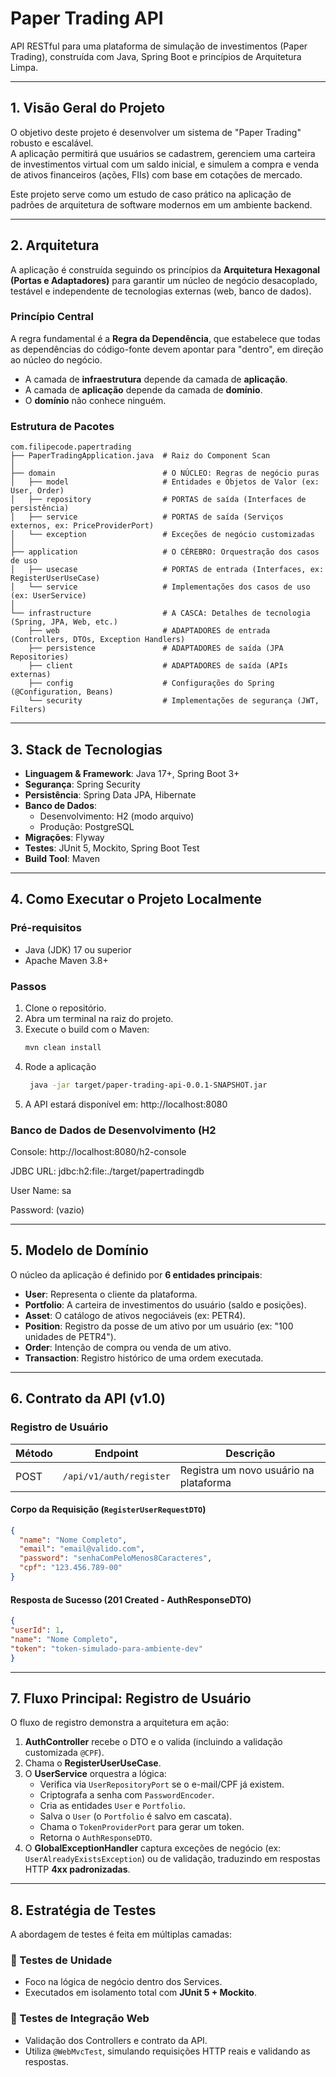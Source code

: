 # Paper Trading API

API RESTful para uma plataforma de simulação de investimentos (Paper Trading), construída com Java, Spring Boot e princípios de Arquitetura Limpa.

---

## 1. Visão Geral do Projeto
O objetivo deste projeto é desenvolver um sistema de "Paper Trading" robusto e escalável.  
A aplicação permitirá que usuários se cadastrem, gerenciem uma carteira de investimentos virtual com um saldo inicial, e simulem a compra e venda de ativos financeiros (ações, FIIs) com base em cotações de mercado.

Este projeto serve como um estudo de caso prático na aplicação de padrões de arquitetura de software modernos em um ambiente backend.

---

## 2. Arquitetura
A aplicação é construída seguindo os princípios da **Arquitetura Hexagonal (Portas e Adaptadores)** para garantir um núcleo de negócio desacoplado, testável e independente de tecnologias externas (web, banco de dados).

### Princípio Central
A regra fundamental é a **Regra da Dependência**, que estabelece que todas as dependências do código-fonte devem apontar para "dentro", em direção ao núcleo do negócio.
- A camada de **infraestrutura** depende da camada de **aplicação**.
- A camada de **aplicação** depende da camada de **domínio**.
- O **domínio** não conhece ninguém.

### Estrutura de Pacotes
```text
com.filipecode.papertrading
├── PaperTradingApplication.java  # Raiz do Component Scan
│
├── domain                        # O NÚCLEO: Regras de negócio puras
│   ├── model                     # Entidades e Objetos de Valor (ex: User, Order)
│   ├── repository                # PORTAS de saída (Interfaces de persistência)
│   ├── service                   # PORTAS de saída (Serviços externos, ex: PriceProviderPort)
│   └── exception                 # Exceções de negócio customizadas
│
├── application                   # O CÉREBRO: Orquestração dos casos de uso
│   ├── usecase                   # PORTAS de entrada (Interfaces, ex: RegisterUserUseCase)
│   └── service                   # Implementações dos casos de uso (ex: UserService)
│
└── infrastructure                # A CASCA: Detalhes de tecnologia (Spring, JPA, Web, etc.)
    ├── web                       # ADAPTADORES de entrada (Controllers, DTOs, Exception Handlers)
    ├── persistence               # ADAPTADORES de saída (JPA Repositories)
    ├── client                    # ADAPTADORES de saída (APIs externas)
    ├── config                    # Configurações do Spring (@Configuration, Beans)
    └── security                  # Implementações de segurança (JWT, Filters)
```
---

## 3. Stack de Tecnologias
- **Linguagem & Framework**: Java 17+, Spring Boot 3+
- **Segurança**: Spring Security
- **Persistência**: Spring Data JPA, Hibernate
- **Banco de Dados**:
    - Desenvolvimento: H2 (modo arquivo)
    - Produção: PostgreSQL
- **Migrações**: Flyway
- **Testes**: JUnit 5, Mockito, Spring Boot Test
- **Build Tool**: Maven

---

## 4. Como Executar o Projeto Localmente

### Pré-requisitos
- Java (JDK) 17 ou superior
- Apache Maven 3.8+

### Passos
1. Clone o repositório.
2. Abra um terminal na raiz do projeto.
3. Execute o build com o Maven:
   ```bash
   mvn clean install
4. Rode a aplicação
   ```bash
    java -jar target/paper-trading-api-0.0.1-SNAPSHOT.jar
5. A API estará disponível em: http://localhost:8080

### Banco de Dados de Desenvolvimento (H2
Console: http://localhost:8080/h2-console

JDBC URL: jdbc:h2:file:./target/papertradingdb

User Name: sa

Password: (vazio)

---

## 5. Modelo de Domínio
O núcleo da aplicação é definido por **6 entidades principais**:

- **User**: Representa o cliente da plataforma.
- **Portfolio**: A carteira de investimentos do usuário (saldo e posições).
- **Asset**: O catálogo de ativos negociáveis (ex: PETR4).
- **Position**: Registro da posse de um ativo por um usuário (ex: "100 unidades de PETR4").
- **Order**: Intenção de compra ou venda de um ativo.
- **Transaction**: Registro histórico de uma ordem executada.

---

## 6. Contrato da API (v1.0)

### Registro de Usuário
| Método | Endpoint                | Descrição                             |
|--------|-------------------------|---------------------------------------|
| POST   | `/api/v1/auth/register` | Registra um novo usuário na plataforma |

#### Corpo da Requisição (`RegisterUserRequestDTO`)
```json
{
  "name": "Nome Completo",
  "email": "email@valido.com",
  "password": "senhaComPeloMenos8Caracteres",
  "cpf": "123.456.789-00"
}
```
#### Resposta de Sucesso (201 Created - AuthResponseDTO)
```json
{
"userId": 1,
"name": "Nome Completo",
"token": "token-simulado-para-ambiente-dev"
}
```

---

## 7. Fluxo Principal: Registro de Usuário
O fluxo de registro demonstra a arquitetura em ação:

1. **AuthController** recebe o DTO e o valida (incluindo a validação customizada `@CPF`).
2. Chama o **RegisterUserUseCase**.
3. O **UserService** orquestra a lógica:
    - Verifica via `UserRepositoryPort` se o e-mail/CPF já existem.
    - Criptografa a senha com `PasswordEncoder`.
    - Cria as entidades `User` e `Portfolio`.
    - Salva o `User` (o `Portfolio` é salvo em cascata).
    - Chama o `TokenProviderPort` para gerar um token.
    - Retorna o `AuthResponseDTO`.
4. O **GlobalExceptionHandler** captura exceções de negócio (ex: `UserAlreadyExistsException`) ou de validação, traduzindo em respostas HTTP **4xx padronizadas**.

---

## 8. Estratégia de Testes
A abordagem de testes é feita em múltiplas camadas:

### 🔹 Testes de Unidade
- Foco na lógica de negócio dentro dos Services.
- Executados em isolamento total com **JUnit 5 + Mockito**.

### 🔹 Testes de Integração Web
- Validação dos Controllers e contrato da API.
- Utiliza `@WebMvcTest`, simulando requisições HTTP reais e validando as respostas.  



